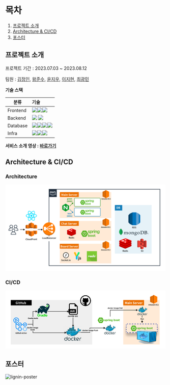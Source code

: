 # 목차

1. [프로젝트 소개](#lignin)
2. [Architecture & CI/CD](#arch)
3. [포스터](#poster)



<a name="lignin"></a>

## 프로젝트 소개

프로젝트 기간 : 2023.07.03 ~ 2023.08.12

팀원 : [김정인](https://github.com/mywnajsldkf), [왕준수](https://github.com/wnstn819), [윤지우](https://github.com/Riudiu), [이지현](https://github.com/doragimoochim), [최광민](https://github.com/chwangmin)

**기술 스택**

| 분류     | 기술                                                         |
| -------- | :----------------------------------------------------------- |
| Frontend | <img src="https://img.shields.io/badge/React-61DAFB?style=for-the-badge&logo=React&logoColor=000000"/><img src="https://img.shields.io/badge/JavaScript-F7DF1E?style=for-the-badge&logo=JavaScript&logoColor=000000"/><img src="https://img.shields.io/badge/Socket.io-010101?style=for-the-badge&logo=Socket.io&logoColor=FFFFFF"/> |
| Backend  | <img src="https://img.shields.io/badge/spring-6DB33F?style=for-the-badge&logo=spring&logoColor=FFFFFF"/> <img src="https://img.shields.io/badge/redis-DC382D?style=for-the-badge&logo=redis&logoColor=FFFFFF"/> |
| Database | <img src="https://img.shields.io/badge/mysql-4479A1?style=for-the-badge&logo=mysql&logoColor=FFFFFF"/><img src="https://img.shields.io/badge/mongodb-47A248?style=for-the-badge&logo=mongodb&logoColor=FFFFFF"/><img src="https://img.shields.io/badge/redis-DC382D?style=for-the-badge&logo=redis&logoColor=FFFFFF"/><img src="https://img.shields.io/badge/amazons3-569A31?style=for-the-badge&logo=amazons3&logoColor=FFFFFF"/> |
| Infra    | <img src="https://img.shields.io/badge/amazonec2-FF9900?style=for-the-badge&logo=amazonec2&logoColor=FFFFFF"/><img src="https://img.shields.io/badge/githubactions-2088FF?style=for-the-badge&logo=githubactions&logoColor=FFFFFF"/><img src="https://img.shields.io/badge/docker-2496ED?style=for-the-badge&logo=docker&logoColor=FFFFFF"/> |

**서비스 소개 영상 : [바로가기](https://youtu.be/-pvdJ-stgVM)**



<a name="arch"></a>

## Architecture & CI/CD

### Architecture

![lignin-architecture](lignin-architecture.png)

### CI/CD

![lignin-cicd](lignin-cicd.png)

<a name="poster"></a>

## 포스터

![lignin-poster](lignin-poster.png)
